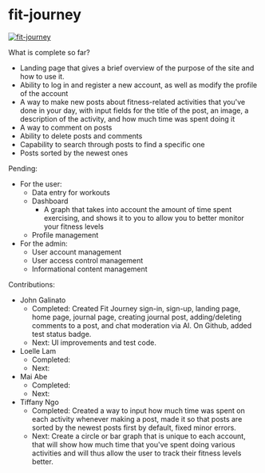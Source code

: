 # fit-journey
[![fit-journey](https://github.com/JohnGalinato808/fitjourney/actions/workflows/ci.yml/badge.svg)](https://github.com/JohnGalinato808/fitjourney/actions/workflows/ci.yml)

What is complete so far?
- Landing page that gives a brief overview of the purpose of the site and how to use it.
- Ability to log in and register a new account, as well as modify the profile of the account
- A way to make new posts about fitness-related activities that you've done in your day, with input fields for the title of the post, an image, a description of the activity, and how much time was spent doing it
- A way to comment on posts
- Ability to delete posts and comments
- Capability to search through posts to find a specific one
- Posts sorted by the newest ones

Pending:
- For the user:
  - Data entry for workouts
  - Dashboard
    - A graph that takes into account the amount of time spent exercising, and shows it to you to allow you to better monitor your fitness levels
  - Profile management
- For the admin:
  - User account management
  - User access control management
  - Informational content management

Contributions:
- John Galinato
  - Completed: Created Fit Journey sign-in, sign-up, landing page, home page, journal page, creating journal post, adding/deleting comments to a post, and chat moderation via AI. On Github, added test status badge.
  - Next: UI improvements and test code.
- Loelle Lam
  - Completed:
  - Next:
- Mai Abe
  - Completed:
  - Next:
- Tiffany Ngo
  - Completed: Created a way to input how much time was spent on each activity whenever making a post, made it so that posts are sorted by the newest posts first by default, fixed minor errors.
  - Next: Create a circle or bar graph that is unique to each account, that will show how much time that you've spent doing various activities and will thus allow the user to track their fitness levels better.
